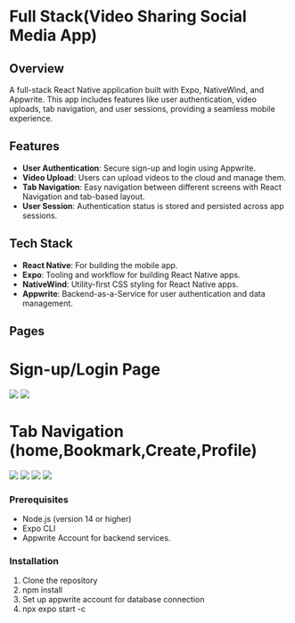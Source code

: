 # Full Stack(Video Sharing Social Media App)

## Overview

A full-stack React Native application built with Expo, NativeWind, and Appwrite. This app includes features like user authentication, video uploads, tab navigation, and user sessions, providing a seamless mobile experience.

## Features

- **User Authentication**: Secure sign-up and login using Appwrite.
- **Video Upload**: Users can upload videos to the cloud and manage them.
- **Tab Navigation**: Easy navigation between different screens with React Navigation and tab-based layout.
- **User Session**: Authentication status is stored and persisted across app sessions.

## Tech Stack

- **React Native**: For building the mobile app.
- **Expo**: Tooling and workflow for building React Native apps.
- **NativeWind**: Utility-first CSS styling for React Native apps.
- **Appwrite**: Backend-as-a-Service for user authentication and data management.

## Pages

# Sign-up/Login Page
<img src=https://github.com/user-attachments/assets/9152a417-2855-4a0b-b020-3e6b100397a7/>
<img src=https://github.com/user-attachments/assets/f6cc57e2-854f-4d26-a099-0ce9f87cb64a/>

# Tab Navigation (home,Bookmark,Create,Profile)
<img src=https://github.com/user-attachments/assets/381f8472-949d-4eaf-a6d7-80ec0b307853/>
<img src=https://github.com/user-attachments/assets/85faae2f-aacf-465e-b80d-64742ebe9001/>
<img src=https://github.com/user-attachments/assets/36094b42-d079-4b57-a83b-025e2fab043a/>
<img src=https://github.com/user-attachments/assets/04bec60e-0c13-4ac4-9485-b3b238fe598c/>

### Prerequisites

- Node.js (version 14 or higher)
- Expo CLI
- Appwrite Account for backend services.

### Installation

1. Clone the repository
2. npm install
3. Set up appwrite account for database connection
4. npx expo start -c
